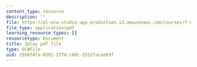 ```yaml
---
content_type: resource
description: ''
file: https://ol-ocw-studio-app-production.s3.amazonaws.com/courses/7-01sc-fundamentals-of-biology-fall-2011/25b8f4fa65812774c68c5552facae69f_2TL8rY9Rc_A.pdf
file_type: application/pdf
learning_resource_types: []
resourcetype: Document
title: 3play pdf file
type: OCWFile
uid: 25b8f4fa-6581-2774-c68c-5552facae69f
---
```

